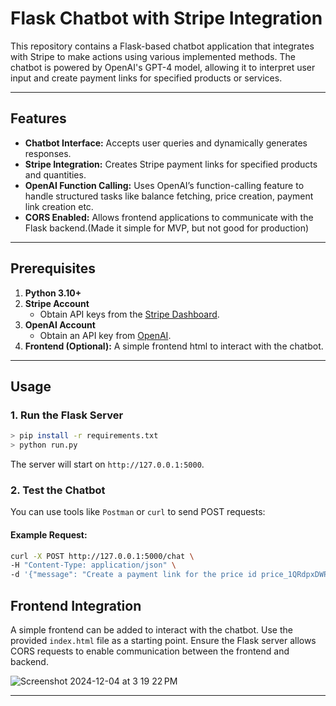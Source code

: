 # Flask Chatbot with Stripe Integration

This repository contains a Flask-based chatbot application that integrates with Stripe to make actions using various implemented methods. The chatbot is powered by OpenAI's GPT-4 model, allowing it to interpret user input and create payment links for specified products or services.

---

## Features

- **Chatbot Interface:** Accepts user queries and dynamically generates responses.
- **Stripe Integration:** Creates Stripe payment links for specified products and quantities.
- **OpenAI Function Calling:** Uses OpenAI’s function-calling feature to handle structured tasks like balance fetching, price creation, payment link creation etc.
- **CORS Enabled:** Allows frontend applications to communicate with the Flask backend.(Made it simple for MVP, but not good for production)

---

## Prerequisites

1. **Python 3.10+**
2. **Stripe Account**
   - Obtain API keys from the [Stripe Dashboard](https://dashboard.stripe.com/apikeys).
3. **OpenAI Account**
   - Obtain an API key from [OpenAI](https://platform.openai.com/signup/).
4. **Frontend (Optional):** A simple frontend html to interact with the chatbot.

---

## Usage

### 1. Run the Flask Server
```bash
> pip install -r requirements.txt
> python run.py
```

The server will start on `http://127.0.0.1:5000`.

### 2. Test the Chatbot
You can use tools like `Postman` or `curl` to send POST requests:

#### Example Request:
```bash
curl -X POST http://127.0.0.1:5000/chat \
-H "Content-Type: application/json" \
-d '{"message": "Create a payment link for the price id price_1QRdpxDWP6cwTy3QAV6IGeD6 and quantity 1"}'
```

## Frontend Integration

A simple frontend can be added to interact with the chatbot. Use the provided `index.html` file as a starting point. Ensure the Flask server allows CORS requests to enable communication between the frontend and backend.

![Screenshot 2024-12-04 at 3 19 22 PM](https://github.com/user-attachments/assets/518886bb-3426-40c7-b9a4-184f52419240)

---
